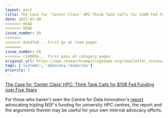 ```yaml
---
layout: post
title: The Case for ‘Center Class’ HPC Think Tank Calls for $10B Fed Funding over Five Years
date: 2021-01-08
<<<<<<< HEAD
<<<<<<< HEAD
issue_number: 56
=======
>>>>>>> 0a34fe0... First go at item pages
=======
issue_number: 56
>>>>>>> c1d069a... First pass at category pages
original_url: https://www.researchcomputingteams.org/newsletter_issues/0056
tags: ['systems', 'advocacy_resources']
priority: 3
---
```


<!-- markdownlint-disable MD033 -->
<!-- markdownlint-disable MD041 -->
<!-- markdownlint-disable MD049 -->

[The Case for ‘Center Class’ HPC: Think Tank Calls for $10B Fed Funding over Five Years](https://insidehpc.com/2020/12/the-case-for-center-class-hpc-think-tank-calls-for-10b-fed-funding-over-five-years/)

For those who haven't seen the Centre for Data Innovation's [report](https://www2.datainnovation.org/2020-how-the-united-states-can-increase-access-to-supercomputing.pdf) advocating tripling NSF's funding for university HPC centres, the report and the arguments therein may be useful for your own internal advocacy efforts.